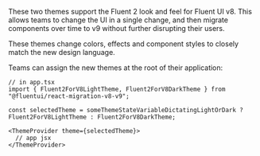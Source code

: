 These two themes support the Fluent 2 look and feel for Fluent UI v8. This allows teams to change the UI in a single change, and then migrate components over time to v9 without further disrupting their users.

These themes change colors, effects and component styles to closely match the new design language.

Teams can assign the new themes at the root of their application:

```
// in app.tsx
import { Fluent2ForV8LightTheme, Fluent2ForV8DarkTheme } from "@fluentui/react-migration-v8-v9";

const selectedTheme = someThemeStateVariableDictatingLightOrDark ? Fluent2ForV8LightTheme : Fluent2ForV8DarkTheme;

<ThemeProvider theme={selectedTheme}>
  // app jsx
</ThemeProvider>

```
